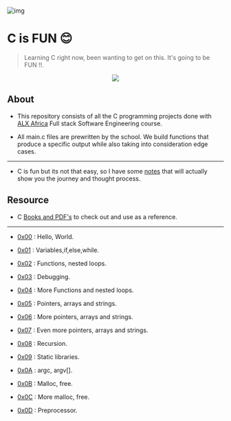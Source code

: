 ![img](https://assets.imaginablefutures.com/media/images/ALX_Logo.max-200x150.png)


# C is FUN 😊



>Learning C right now, been wanting to get on this. It's going to be FUN !!.



<p align="center">

  <img src="https://i.postimg.cc/rprHShJ1/C-compilation-process.gif" />

</p>



## About



- This repository consists of all the C programming projects done with [ALX Africa](https://www.alxafrica.com/) Full stack Software Engineering course.

- All main.c files are prewritten by the school. We build functions that produce a specific output while also taking into consideration edge cases.



---



- C is fun but its not that easy, so I have some [notes](./notes.md) that will actually show you the journey and thought process.



## Resource



- C [Books and PDF's](./references) to check out and use as a reference.



---



- [0x00](./0x00-hello_world) : Hello, World.

- [0x01](./0x01-variables_if_else_while) : Variables,if,else,while.

- [0x02](./0x02-functions_nested_loops) : Functions, nested loops.

- [0x03](./0x03-debugging) : Debugging.

- [0x04](./0x04-more_functions_nested_loops) : More Functions and nested loops.

- [0x05](./0x05-pointers_arrays_strings) : Pointers, arrays and strings.

- [0x06](./0x06-pointers_arrays_strings) : More pointers, arrays and strings.

- [0x07](./0x07-pointers_arrays_strings) : Even more pointers, arrays and strings.

- [0x08](./0x08-recursion) : Recursion.

- [0x09](./0x09-static_libraries) : Static libraries.

- [0x0A](./0x0A-argc_argv) : argc, argv[].

- [0x0B](./0x0B-malloc_free) : Malloc, free.

- [0x0C](./0x0C-more_malloc_free) : More malloc, free.

- [0x0D](./0x0D-preprocessor) : Preprocessor.
